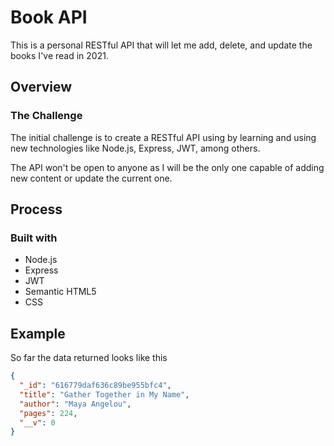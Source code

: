 # Book API

This is a personal RESTful API that will let me add, delete, and update the books I've read in 2021.

## Overview

### The Challenge

The initial challenge is to create a RESTful API using by learning and using new technologies like Node.js, Express, JWT, among others.

The API won't be open to anyone as I will be the only one capable of adding new content or update the current one.

## Process

### Built with

- Node.js
- Express
- JWT
- Semantic HTML5
- CSS

## Example

So far the data returned looks like this

```json
{
  "_id": "616779daf636c89be955bfc4",
  "title": "Gather Together in My Name",
  "author": "Maya Angelou",
  "pages": 224,
  "__v": 0
}
```
